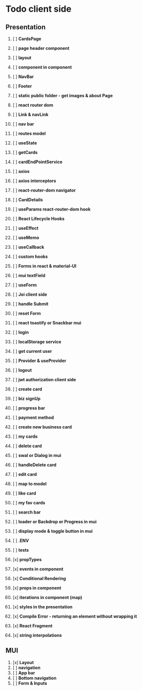 # Todo client side

## Presentation

1. [ ] **CardsPage**
2. [ ] **page header component**
3. [ ] **layout**
4. [ ] **component in component**
5. [ ] **NavBar**
6. [ ] **Footer**

7. [ ] **static public folder - get images & about Page**
8. [ ] **react router dom**
9. [ ] **Link & navLink**
10. [ ] **nav bar**
11. [ ] **routes model**

12. [ ] **useState**
13. [ ] **getCards**
14. [ ] **cardEndPointService**
15. [ ] **axios**
16. [ ] **axios interceptors**

17. [ ] **react-router-dom navigator**
18. [ ] **CardDetails**
19. [ ] **useParams react-router-dom hook**

20. [ ] **React Lifecycle Hooks**
21. [ ] **useEffect**
22. [ ] **useMemo**
23. [ ] **useCallback**
24. [ ] **custom hooks**

25. [ ] **Forms in react & material-UI**
26. [ ] **mui textField**
27. [ ] **useForm**
28. [ ] **Joi client side**
29. [ ] **handle Submit**
30. [ ] **reset Form**
31. [ ] **react toastify or Snackbar mui**
32. [ ] **login**
33. [ ] **localStorage service**
34. [ ] **get current user**
35. [ ] **Provider & useProvider**
36. [ ] **logout**
37. [ ] **jwt authorization client side**

38. [ ] **create card**

39. [ ] **biz signUp**
40. [ ] **progress bar**
41. [ ] **payment method**
42. [ ] **create new business card**
43. [ ] **my cards**

44. [ ] **delete card**
45. [ ] **swal or Dialog in mui**
46. [ ] **handleDelete card**

47. [ ] **edit card**
48. [ ] **map to model**

49. [ ] **like card**
50. [ ] **my fav cards**

51. [ ] **search bar**
52. [ ] **loader or Backdrop or Progress in mui**
53. [ ] **display mode & toggle button in mui**
54. [ ] **.ENV**

55. [ ] **tests**

56. [x] **propTypes**
57. [x] **events in component**
58. [x] **Conditional Rendering**
59. [x] **props in component**
60. [x] **iterations in component (map)**
61. [x] **styles in the presentation**
62. [x] **Compile Error - returning an element without wrapping it**
63. [x] **React Fragment**
64. [x] **string interpolations**

## MUI

1.  [x] **Layout**
2.  [ ] **navigation**
3.  [ ] **App bar**
4.  [ ] **Bottom navigation**
5.  [ ] **Form & Inputs**
